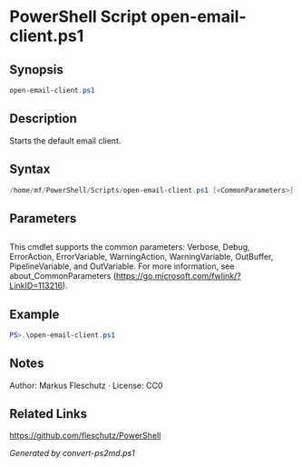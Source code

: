 # PowerShell Script open-email-client.ps1

## Synopsis
```powershell
open-email-client.ps1
```

## Description
Starts the default email client.

## Syntax
```powershell
/home/mf/PowerShell/Scripts/open-email-client.ps1 [<CommonParameters>]
```

## Parameters
## <CommonParameters>
This cmdlet supports the common parameters: Verbose, Debug, ErrorAction, ErrorVariable, WarningAction, WarningVariable, OutBuffer, PipelineVariable, and OutVariable. For more information, see about_CommonParameters (https://go.microsoft.com/fwlink/?LinkID=113216).

## Example
```powershell
PS>.\open-email-client.ps1
```


## Notes
Author: Markus Fleschutz · License: CC0

## Related Links
https://github.com/fleschutz/PowerShell

*Generated by convert-ps2md.ps1*
